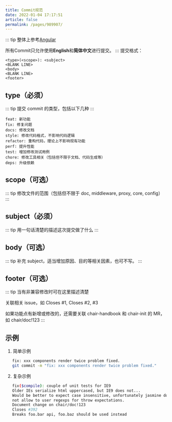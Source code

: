 ```yaml
---
title: Commit规范
date: 2022-01-04 17:17:51
article: false
permalink: /pages/989907/
---
```


::: tip
整体上参考[Angular](https://github.com/angular/angular.js/blob/master/CONTRIBUTING.md#commit-message-format)

所有Commit只允许使用**English**和**简体中文**进行提交。
:::
提交格式：
```
<type>(<scope>): <subject>
<BLANK LINE>
<body>
<BLANK LINE>
<footer>
```

## type（必须）
::: tip
提交 commit 的类型，包括以下几种
:::
```
feat: 新功能
fix: 修复问题
docs: 修改文档
style: 修改代码格式，不影响代码逻辑
refactor: 重构代码，理论上不影响现有功能
perf: 提升性能
test: 增加修改测试用例
chore: 修改工具相关（包括但不限于文档、代码生成等）
deps: 升级依赖
```
## scope（可选）
::: tip
修改文件的范围（包括但不限于 doc, middleware, proxy, core, config）
:::

## subject（必须）
::: tip
用一句话清楚的描述这次提交做了什么
:::

## body（可选）
::: tip
补充 subject，适当增加原因、目的等相关因素，也可不写。
:::
## footer（可选）
::: tip
当有非兼容修改时可在这里描述清楚

关联相关 issue，如 Closes #1, Closes #2, #3

如果功能点有新增或修改的，还需要关联 chair-handbook 和 chair-init 的 MR，如 chair/doc!123
:::
## 示例
1. 简单示例
```bash
   fix: xxx components render twice problem fixed.  
   git commit -m "fix: xxx components render twice problem fixed."
```
2. 复杂示例
```bash
   fix($compile): couple of unit tests for IE9
   Older IEs serialize html uppercased, but IE9 does not...
   Would be better to expect case insensitive, unfortunately jasmine does
   not allow to user regexps for throw expectations.
   Document change on chair/doc!123
   Closes #392
   Breaks foo.bar api, foo.baz should be used instead
```

<Vssue :title="$title" />